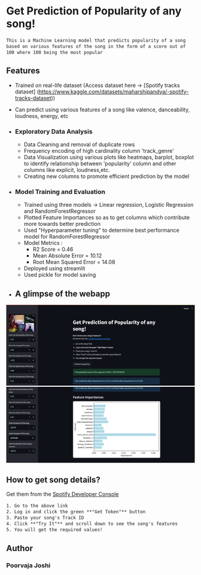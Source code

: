 # Get Prediction of Popularity of any song! #
    This is a Machine Learning model that predicts popularity of a song based on various features of the song in the form of a score out of 100 where 100 being the most popular
## Features ##
- Trained on real-life dataset (Access dataset here -> [Spotify tracks dataset] (https://www.kaggle.com/datasets/maharshipandya/-spotify-tracks-dataset))
- Can predict using various features of a song like valence, danceability, loudness, energy, etc

- ### Exploratory Data Analysis ###
    - Data Cleaning and removal of duplicate rows
    - Frequency encoding of high cardinality column 'track_genre'
    - Data Visualization using various plots like heatmaps, barplot, boxplot to identify relationship between 'popularity' column and other columns like explicit, loudness,etc.
    - Creating new columns to promote efficient prediction by the model

- ### Model Training and Evaluation ###
    - Trained using three models -> Linear regression, Logistic Regression and RandomForestRegressor
    - Plotted Feature Importances so as to get columns which contribute more towards better prediction
    - Used "Hyperparameter tuning" to determine best performance model for RandomForestRegressor
    - Model Metrics :
        - R2 Score = 0.46
        - Mean Absolute Error = 10.12
        - Root Mean Squared Error = 14.08
    - Deployed using streamlit
    - Used pickle for model saving
 - ## A glimpse of the webapp ##
 ![App_Preview1](app_screenshots/app_ss_1.png)
 ![App_Preview2](app_screenshots/app_ss_2.png)
 ## How to get song details? ##
 Get them from the [Spotify Developer Console](https://developer.spotify.com/console/get-audio-features-track/)
    
    1. Go to the above link  
    2. Log in and click the green **"Get Token"** button  
    3. Paste your song's Track ID 
    4. Click **"Try It"** and scroll down to see the song's features  
    5. You will get the required values!

## Author ##
### Poorvaja Joshi ###